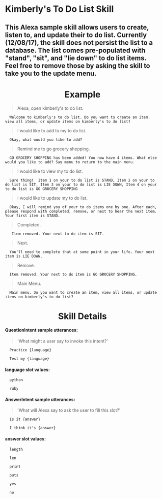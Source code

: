 # **Kimberly's To Do List Skill**

## This Alexa sample skill allows users to create, listen to, and update their to do list. Currently (12/08/17), the skill does not persist the list to a database. The list comes pre-populated with "stand", "sit", and "lie down" to do list items. Feel free to remove those by asking the skill to take you to the update menu.

<h1 style="text-align: center;"> Example </h1>

> Alexa, open kimberly's to do list.

      Welcome to kimberly's to do list. Do you want to create an item, view all items, or update items on kimberly's to do list?

> I would like to add to my to do list.

      Okay, what would you like to add?

> Remind me to go grocery shopping.

      GO GROCERY SHOPPING has been added! You now have 4 items. What else would you like to add? Say menu to return to the main menu.

> I would like to view my to do list.

      Sure thing!  Item 1 on your to do list is STAND, Item 2 on your to do list is SIT, Item 3 on your to do list is LIE DOWN, Item 4 on your to do list is GO GROCERY SHOPPING

> I would like to update my to do list.

      Okay, I will remind you of your to do items one by one. After each, please respond with completed, remove, or next to hear the next item. Your first item is STAND.

> Completed.

       Item removed. Your next to do item is SIT.

> Next.

      You'll need to complete that at some point in your life. Your next item is LIE DOWN.

> Remove.

      Item removed. Your next to do item is GO GROCERY SHOPPING.

> Main Menu.

      Main menu. Do you want to create an item, view all items, or update items on kimberly's to do list?

<h1 style="text-align: center;"> Skill Details </h1>

#### QuestionIntent sample utterances:

> 'What might a user say to invoke this intent?'

      Practice {language}

      Test my {language}

#### language slot values:

      python

      ruby

#### AnswerIntent sample utterances:

> 'What will Alexa say to ask the user to fill this slot?'

      Is it {answer}

      I think it's {answer}

#### answer slot values:

      length

      len

      print

      puts

      yes

      no
